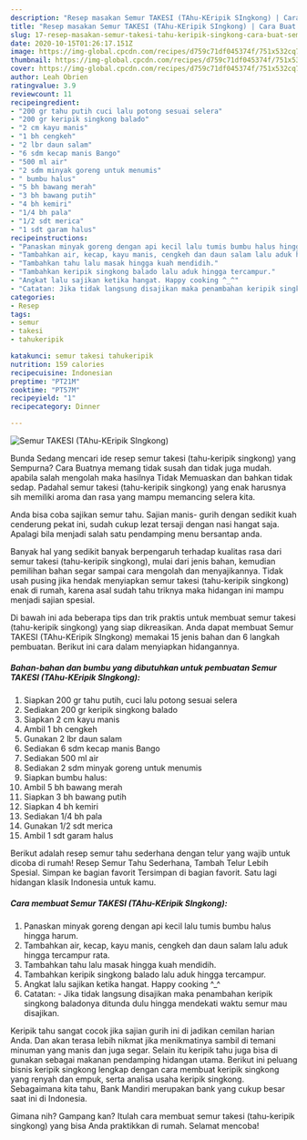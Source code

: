 ```yaml
---
description: "Resep masakan Semur TAKESI (TAhu-KEripik SIngkong) | Cara Buat Semur TAKESI (TAhu-KEripik SIngkong) Yang Sedap"
title: "Resep masakan Semur TAKESI (TAhu-KEripik SIngkong) | Cara Buat Semur TAKESI (TAhu-KEripik SIngkong) Yang Sedap"
slug: 17-resep-masakan-semur-takesi-tahu-keripik-singkong-cara-buat-semur-takesi-tahu-keripik-singkong-yang-sedap
date: 2020-10-15T01:26:17.151Z
image: https://img-global.cpcdn.com/recipes/d759c71df045374f/751x532cq70/semur-takesi-tahu-keripik-singkong-foto-resep-utama.jpg
thumbnail: https://img-global.cpcdn.com/recipes/d759c71df045374f/751x532cq70/semur-takesi-tahu-keripik-singkong-foto-resep-utama.jpg
cover: https://img-global.cpcdn.com/recipes/d759c71df045374f/751x532cq70/semur-takesi-tahu-keripik-singkong-foto-resep-utama.jpg
author: Leah Obrien
ratingvalue: 3.9
reviewcount: 11
recipeingredient:
- "200 gr tahu putih cuci lalu potong sesuai selera"
- "200 gr keripik singkong balado"
- "2 cm kayu manis"
- "1 bh cengkeh"
- "2 lbr daun salam"
- "6 sdm kecap manis Bango"
- "500 ml air"
- "2 sdm minyak goreng untuk menumis"
- " bumbu halus"
- "5 bh bawang merah"
- "3 bh bawang putih"
- "4 bh kemiri"
- "1/4 bh pala"
- "1/2 sdt merica"
- "1 sdt garam halus"
recipeinstructions:
- "Panaskan minyak goreng dengan api kecil lalu tumis bumbu halus hingga harum."
- "Tambahkan air, kecap, kayu manis, cengkeh dan daun salam lalu aduk hingga tercampur rata."
- "Tambahkan tahu lalu masak hingga kuah mendidih."
- "Tambahkan keripik singkong balado lalu aduk hingga tercampur."
- "Angkat lalu sajikan ketika hangat. Happy cooking ^_^"
- "Catatan: Jika tidak langsung disajikan maka penambahan keripik singkong baladonya ditunda dulu hingga mendekati waktu semur mau disajikan."
categories:
- Resep
tags:
- semur
- takesi
- tahukeripik

katakunci: semur takesi tahukeripik 
nutrition: 159 calories
recipecuisine: Indonesian
preptime: "PT21M"
cooktime: "PT57M"
recipeyield: "1"
recipecategory: Dinner

---
```



![Semur TAKESI (TAhu-KEripik SIngkong)](https://img-global.cpcdn.com/recipes/d759c71df045374f/751x532cq70/semur-takesi-tahu-keripik-singkong-foto-resep-utama.jpg)

Bunda Sedang mencari ide resep semur takesi (tahu-keripik singkong) yang Sempurna? Cara Buatnya memang tidak susah dan tidak juga mudah. apabila salah mengolah maka hasilnya Tidak Memuaskan dan bahkan tidak sedap. Padahal semur takesi (tahu-keripik singkong) yang enak harusnya sih memiliki aroma dan rasa yang mampu memancing selera kita.

Anda bisa coba sajikan semur tahu. Sajian manis- gurih dengan sedikit kuah cenderung pekat ini, sudah cukup lezat tersaji dengan nasi hangat saja. Apalagi bila menjadi salah satu pendamping menu bersantap anda.

Banyak hal yang sedikit banyak berpengaruh terhadap kualitas rasa dari semur takesi (tahu-keripik singkong), mulai dari jenis bahan, kemudian pemilihan bahan segar sampai cara mengolah dan menyajikannya. Tidak usah pusing jika hendak menyiapkan semur takesi (tahu-keripik singkong) enak di rumah, karena asal sudah tahu triknya maka hidangan ini mampu menjadi sajian spesial.


Di bawah ini ada beberapa tips dan trik praktis untuk membuat semur takesi (tahu-keripik singkong) yang siap dikreasikan. Anda dapat membuat Semur TAKESI (TAhu-KEripik SIngkong) memakai 15 jenis bahan dan 6 langkah pembuatan. Berikut ini cara dalam menyiapkan hidangannya.

<!--inarticleads1-->

##### Bahan-bahan dan bumbu yang dibutuhkan untuk pembuatan Semur TAKESI (TAhu-KEripik SIngkong):

1. Siapkan 200 gr tahu putih, cuci lalu potong sesuai selera
1. Sediakan 200 gr keripik singkong balado
1. Siapkan 2 cm kayu manis
1. Ambil 1 bh cengkeh
1. Gunakan 2 lbr daun salam
1. Sediakan 6 sdm kecap manis Bango
1. Sediakan 500 ml air
1. Sediakan 2 sdm minyak goreng untuk menumis
1. Siapkan  bumbu halus:
1. Ambil 5 bh bawang merah
1. Siapkan 3 bh bawang putih
1. Siapkan 4 bh kemiri
1. Sediakan 1/4 bh pala
1. Gunakan 1/2 sdt merica
1. Ambil 1 sdt garam halus


Berikut adalah resep semur tahu sederhana dengan telur yang wajib untuk dicoba di rumah! Resep Semur Tahu Sederhana, Tambah Telur Lebih Spesial. Simpan ke bagian favorit Tersimpan di bagian favorit. Satu lagi hidangan klasik Indonesia untuk kamu. 

<!--inarticleads2-->

##### Cara membuat Semur TAKESI (TAhu-KEripik SIngkong):

1. Panaskan minyak goreng dengan api kecil lalu tumis bumbu halus hingga harum.
1. Tambahkan air, kecap, kayu manis, cengkeh dan daun salam lalu aduk hingga tercampur rata.
1. Tambahkan tahu lalu masak hingga kuah mendidih.
1. Tambahkan keripik singkong balado lalu aduk hingga tercampur.
1. Angkat lalu sajikan ketika hangat. Happy cooking ^_^
1. Catatan: - Jika tidak langsung disajikan maka penambahan keripik singkong baladonya ditunda dulu hingga mendekati waktu semur mau disajikan.


Keripik tahu sangat cocok jika sajian gurih ini di jadikan cemilan harian Anda. Dan akan terasa lebih nikmat jika menikmatinya sambil di temani minuman yang manis dan juga segar. Selain itu keripik tahu juga bisa di gunakan sebagai makanan pendamping hidangan utama. Berikut ini peluang bisnis keripik singkong lengkap dengan cara membuat keripik singkong yang renyah dan empuk, serta analisa usaha keripik singkong. Sebagaimana kita tahu, Bank Mandiri merupakan bank yang cukup besar saat ini di Indonesia. 

Gimana nih? Gampang kan? Itulah cara membuat semur takesi (tahu-keripik singkong) yang bisa Anda praktikkan di rumah. Selamat mencoba!
